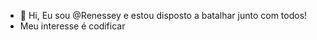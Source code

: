 - 👋 Hi, Eu sou @Renessey e estou disposto a batalhar junto com todos!
-  Meu interesse é codificar


<!---
Renessey/Renessey is a ✨ special ✨ repository because its `README.md` (this file) appears on your GitHub profile.
You can click the Preview link to take a look at your changes.
--->
